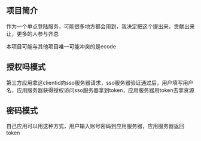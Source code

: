 

## 项目简介

作为一个单点登陆服务，可能很多地方都会用到，我决定把这个提出来，贡献出来让，更多的人参与齐总

本项目可能与其他项目唯一可能冲突的是ecode

## 授权吗模式

第三方应用拿这clientid向sso服务器请求，sso服务器验证通过后，用户填写用户名，应用服务器获得授权访问sso服务器拿到token，应用服务器用token去拿资源

## 密码模式

自己应用可以用这种方式，用户输入账号密码到应用服务器，应用服务器返回token
